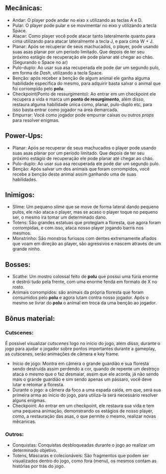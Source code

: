 ## Mecânicas:
- Andar: O player pode andar no eixo x utilizando as teclas A e D.
- Pular: O player pode pular e se movimentar no eixo y utilizando a tecla Space.
- Atacar: Como player você pode atacar tanto lateralmente quanto para cima utilizando para atacar lateralmente a tecla J, e para cima W + J.
- Planar: Após se recuperar de seus machucados, o player, pode usando suas asas planar por um período limitado. Que depois de ter seu próximo estágio de recuperação ele pode planar até chegar ao chão. (Segurando o Space no ar)
- Pulo-duplo: Ao usar sua asa recuperada ele pode dar um segundo pulo, em forma de *Dash*, utilizando a tecla Space. 
- Benção: após receber a benção de algum animal ele ganha alguma habilidade especifica do mesmo, para adquirir basta salvar o animal que foi corrompido pelo **polu**.
- Checkpoint(Ponto de ressurgimento): Ao entrar em um checkpoint ele recupera a vida e marca um **ponto de resurgimento**, além disso, restaura alguma habilidade única como, planar, pulo-duplo etc, para isso basta entrar como jogador na área demarcada.
- Empurrar: Você como jogador pode empurrar caixas ou outros *props* para resolver enigmas.
## Power-Ups:
- Planar: Após se recuperar de seus machucados o player pode usando suas asas planar por um período limitado. Que depois de ter seu próximo estágio de recuperação ele pode planar até chegar ao chão.
- Pulo-duplo: Ao usar sua asa recuperada ele pode dar um segundo pulo.
- Benção: Após salvar um dos animais que foram corrompidos, você recebe a benção deste animal assim ganhando uma de suas habilidades.
## Inimigos: 
- Slime: Um pequeno *slime* que se move de forma lateral dando pequeno pulos, ele não ataca o player, mas se acaso o player toque no pequeno ser, o mesmo ira tomar um determinado dano.
- Totens: São grandes estatuas que protegiam a floresta, que agora foram corrompidas, e com isso, ataca nosso player jogando barris nos mesmos.
- Monstrinho: São monstros furiosos com dentes extremamente afiados que voam em direção ao player, são agressivos e nascem através de um grande ninho.
## Bosses: 
- Scathe: Um mostro colossal feito de **polu** que possui uma fúria enorme e destrói tudo pela frente, com uma enorme fenda em formato de X no rosto.
- Animais corrompidos: são animais da própria floresta que foram consumidos pelo **polu** e agora lutam contra nosso jogador. Após o mesmo se livrar do **polu** o animal em troca da uma benção ao jogador.
## Bônus material:
### Cutscenes:
É possível visualizar *cutscenes* logo no início do jogo, além disso, durante o jogo para ajudar o jogador sobre pontos importantes durante a gameplay, as cutscenes, serão animações de câmera e key frame. 
- Início de jogo: Montra em câmera o grande guardião e sua floresta sendo destruída assim perdendo a cor, quando de repente um destroço ataca o mesmo que o faz desmaiar, assim que ele acorda, já não sendo mais o grande guardião e sim sendo apenas um pássaro, você deve lutar e retomar a floresta. 
- Durante o jogo: a câmera da foco a uma espada caída, em que, será sua primeira arma ao início do jogo, para utiliza-la será necessário resolver alguns enigmas.
- Checkpoint: Ao entrar em um checkpoint, ele restaura sua vida e tem uma pequena animação, demonstrando os estágios de nosso player, como, a restauração das asas, o que permite o mesmo, realizar novas mêcanicas.
### Outros:
- Conquistas: Conquistas desbloqueadas durante o jogo ao realizar um determinado objetivo.
- Totens, Máscaras e colecionáveis: São fragmentos que podem ser visualizados dentro do jogo, como fora (menu), os mesmos contam as histórias por trás do jogo.


